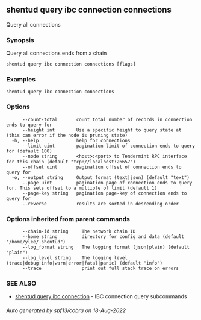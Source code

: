 ## shentud query ibc connection connections

Query all connections

### Synopsis

Query all connections ends from a chain

```
shentud query ibc connection connections [flags]
```

### Examples

```
shentud query ibc connection connections
```

### Options

```
      --count-total       count total number of records in connection ends to query for
      --height int        Use a specific height to query state at (this can error if the node is pruning state)
  -h, --help              help for connections
      --limit uint        pagination limit of connection ends to query for (default 100)
      --node string       <host>:<port> to Tendermint RPC interface for this chain (default "tcp://localhost:26657")
      --offset uint       pagination offset of connection ends to query for
  -o, --output string     Output format (text|json) (default "text")
      --page uint         pagination page of connection ends to query for. This sets offset to a multiple of limit (default 1)
      --page-key string   pagination page-key of connection ends to query for
      --reverse           results are sorted in descending order
```

### Options inherited from parent commands

```
      --chain-id string     The network chain ID
      --home string         directory for config and data (default "/home/ylee/.shentud")
      --log_format string   The logging format (json|plain) (default "plain")
      --log_level string    The logging level (trace|debug|info|warn|error|fatal|panic) (default "info")
      --trace               print out full stack trace on errors
```

### SEE ALSO

* [shentud query ibc connection](shentud_query_ibc_connection.md)	 - IBC connection query subcommands

###### Auto generated by spf13/cobra on 18-Aug-2022
